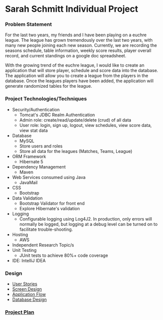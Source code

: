 # Sarah Schmitt Individual Project

### Problem Statement
For the last two years, my friends and I have been playing on a euchre league. The league has grown
tremendously over the last two years, with many new people joining each new season. Currently, we are 
recording the seasons schedule, table information, weekly score results, player overall record, and 
current standings on a google doc spreadsheet. 

With the growing trend of the euchre league, I would like to create an application that will store
player, schedule and score data into the database. The application will allow you to create a league
from the players in the database. Once the leagues players have been added, the application will generate 
randomized tables for the league.

### Project Technologies/Techniques 

* Security/Authentication
  * Tomcat's JDBC Realm Authentication
  * Admin role: create/read/update/delete (crud) of all data
  * User role: login, sign up, logout, view schedules, view score data, view stat data
* Database
  * MySQL
  * Store users and roles
  * Store all data for the leagues (Matches, Teams, League)
* ORM Framework
  * Hibernate 5
* Dependency Management
  * Maven
* Web Services consumed using Java
  * JavaMail
* CSS 
  * Bootstrap
* Data Validation
  * Bootstrap Validator for front end
  * Explore Hibernate's validation
* Logging
  * Configurable logging using Log4J2. In production, only errors will normally be logged, but logging at a debug level can be turned on to facilitate trouble-shooting. 
* Hosting
  * AWS
* Independent Research Topic/s
* Unit Testing
  * JUnit tests to achieve 80%+ code coverage 
* IDE: IntelliJ IDEA

### Design

* [User Stories](DesignDocuments/userStories.md)
* [Screen Design](DesignDocuments/wireframes/)
* [Application Flow](DesignDocuments/applicationFlow.md)
* [Database Design](DesignDocuments/FinalDatabaseDiagram.png)

### [Project Plan](ProjectPlan.md)



